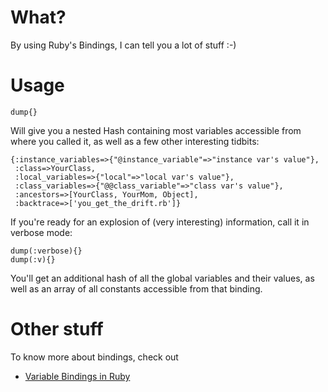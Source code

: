 What?
===

By using Ruby's Bindings, I can tell you a lot of stuff :-)


Usage
===

    dump{}

Will give you a nested Hash containing most variables accessible from where you called it, 
as well as a few other interesting tidbits:

    {:instance_variables=>{"@instance_variable"=>"instance var's value"},
     :class=>YourClass,
     :local_variables=>{"local"=>"local var's value"},
     :class_variables=>{"@@class_variable"=>"class var's value"},
     :ancestors=>[YourClass, YourMom, Object],
     :backtrace=>['you_get_the_drift.rb']}

If you're ready for an explosion of (very interesting) information, call it in verbose mode:

    dump(:verbose){}
    dump(:v){}

You'll get an additional hash of all the global variables and their values, as well as an
array of all constants accessible from that binding.

Other stuff
===

To know more about bindings, check out
* [Variable Bindings in Ruby](http://onestepback.org/index.cgi/Tech/Ruby/RubyBindings.rdoc)


